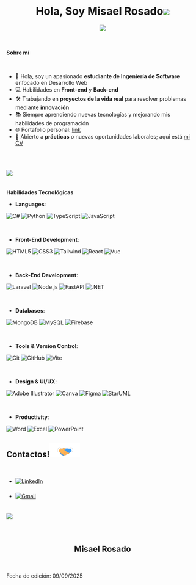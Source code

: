 
<h1 align="center"><b>Hola, Soy Misael Rosado</b><img src="https://media.giphy.com/media/hvRJCLFzcasrR4ia7z/giphy.gif" width="35"></h1>
<!--  -->
<p align="center">
  <a href="https://github.com/DenverCoder1/readme-typing-svg"><img src="https://readme-typing-svg.herokuapp.com?font=Time+New+Roman&color=cyan&size=25&center=true&vCenter=true&width=600&height=100&lines=Soy_Ingenierio_En_Desarrollo_De_Software<3"></a>
</p>


<br>



**Sobre mí**



<br>

- 👋 Hola, soy un apasionado **estudiante de Ingeniería de Software** enfocado en Desarrollo Web  
- 💻 Habilidades en **Front-end** y **Back-end**  
- 🛠 Trabajando en **proyectos de la vida real** para resolver problemas mediante **innovación**  
- 📚 Siempre aprendiendo nuevas tecnologías y mejorando mis habilidades de programación  
- 🌐 Portafolio personal: [link](http://127.0.0.1:5500/index.html)  
- 📄 Abierto a **prácticas** o nuevas oportunidades laborales; aquí está [mi CV](https://drive.google.com/uc?export=download&id=TU_ID_DEL_PDF)  

<br><br>

<img src="https://user-images.githubusercontent.com/73097560/115834477-dbab4500-a447-11eb-908a-139a6edaec5c.gif"><br><br>

<b> Habilidades Tecnológicas</b>
<br>

<p align="center">

- **Languages**:

![C#](https://img.shields.io/badge/C%23%20-%23239120.svg?style=for-the-badge&logo=c-sharp&logoColor=white)
![Python](https://img.shields.io/badge/Python%20-%2314354C.svg?style=for-the-badge&logo=python&logoColor=white)
![TypeScript](https://img.shields.io/badge/TypeScript-%23007ACC.svg?style=for-the-badge&logo=typescript&logoColor=white)
![JavaScript](https://img.shields.io/badge/JavaScript%20-%23F7DF1E.svg?style=for-the-badge&logo=javascript&logoColor=black)

<br>

- **Front-End Development**:

![HTML5](https://img.shields.io/badge/HTML5%20-%23E34F26.svg?style=for-the-badge&logo=html5&logoColor=white)
![CSS3](https://img.shields.io/badge/CSS3%20-%231572B6.svg?style=for-the-badge&logo=css3&logoColor=white)
![Tailwind](https://img.shields.io/badge/Tailwind%20-%2338B2AC.svg?style=for-the-badge&logo=tailwind-css&logoColor=white)
![React](https://img.shields.io/badge/React%20-%2320232a.svg?style=for-the-badge&logo=react&logoColor=%2361DAFB)
![Vue](https://img.shields.io/badge/Vue.js-%2335495e.svg?style=for-the-badge&logo=vue.js&logoColor=%234FC08D)

<br>

- **Back-End Development**:

![Laravel](https://img.shields.io/badge/Laravel-%23FF2D20.svg?style=for-the-badge&logo=laravel&logoColor=white)
![Node.js](https://img.shields.io/badge/Node.js-%23339933.svg?style=for-the-badge&logo=node.js&logoColor=white)
![FastAPI](https://img.shields.io/badge/FastAPI-%2300C1C1.svg?style=for-the-badge&logo=fastapi&logoColor=white)
![.NET](https://img.shields.io/badge/.NET-%230072C6.svg?style=for-the-badge&logo=dotnet&logoColor=white)

<br>

- **Databases**:

![MongoDB](https://img.shields.io/badge/MongoDB-%2347A248.svg?style=for-the-badge&logo=mongodb&logoColor=white)
![MySQL](https://img.shields.io/badge/MySQL-%2300f.svg?style=for-the-badge&logo=mysql&logoColor=white)
![Firebase](https://img.shields.io/badge/Firebase-%23FFCA28.svg?style=for-the-badge&logo=firebase&logoColor=black)

<br>

- **Tools & Version Control**:

![Git](https://img.shields.io/badge/Git-%23F05033.svg?style=for-the-badge&logo=git&logoColor=white)
![GitHub](https://img.shields.io/badge/GitHub-%23181717.svg?style=for-the-badge&logo=github&logoColor=white)
![Vite](https://img.shields.io/badge/Vite-%23BCB0FF.svg?style=for-the-badge&logo=vite&logoColor=white)

<br>

- **Design & UI/UX**:

![Adobe Illustrator](https://img.shields.io/badge/Adobe%20Illustrator-%23FF9A00.svg?style=for-the-badge&logo=adobe-illustrator&logoColor=white)
![Canva](https://img.shields.io/badge/Canva-%2315C1F2.svg?style=for-the-badge&logo=canva&logoColor=white)
![Figma](https://img.shields.io/badge/Figma-%23F24E1E.svg?style=for-the-badge&logo=figma&logoColor=white)
![StarUML](https://img.shields.io/badge/StarUML-%230080FF.svg?style=for-the-badge&logo=staruml&logoColor=white)

<br>

- **Productivity**:

![Word](https://img.shields.io/badge/Word-%23007ACC.svg?style=for-the-badge&logo=microsoft-word&logoColor=white)
![Excel](https://img.shields.io/badge/Excel-%23188100.svg?style=for-the-badge&logo=microsoft-excel&logoColor=white)
![PowerPoint](https://img.shields.io/badge/PowerPoint-%23D24726.svg?style=for-the-badge&logo=microsoft-powerpoint&logoColor=white)



## <b> Contactos!</b><img src="https://github.com/0xAbdulKhalid/0xAbdulKhalid/raw/main/assets/mdImages/handshake.gif" width ="80">
<br>
<div align='left'>

<ul>
  <li>
    <a href="https://www.linkedin.com/in/misael-rosado-1054a5234/" target="_blank">
      <img src="https://img.shields.io/badge/linkedin-misael-rosado-%2300acee.svg?style=for-the-badge&logo=linkedin&logoColor=white" alt="LinkedIn" style="margin-bottom: 5px;"/>
    </a>
  </li>

  <br>

  <li>
    <a href="mailto:misaelrosado254@gmail.com" target="_blank">
      <img src="https://img.shields.io/badge/Gmail-misaelrosado254@gmail.com-%23EA4335.svg?style=for-the-badge&logo=gmail&logoColor=white" alt="Gmail" style="margin-bottom: 5px;" />
    </a>
  </li>
</ul>

</div>

<br>
<img src="https://user-images.githubusercontent.com/73097560/115834477-dbab4500-a447-11eb-908a-139a6edaec5c.gif">
<br>
<br>
<br>

<div align='center'>

## <b>Misael Rosado</b>

</div>


<br>

Fecha de edición: 09/09/2025
